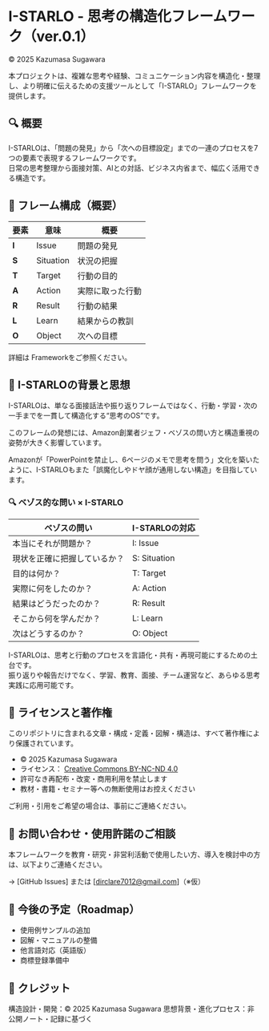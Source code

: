 # I-STARLO - 思考の構造化フレームワーク（ver.0.1）

© 2025 Kazumasa Sugawara

本プロジェクトは、複雑な思考や経験、コミュニケーション内容を構造化・整理し、より明確に伝えるための支援ツールとして「I-STARLO」フレームワークを提供します。

## 🔍 概要

I-STARLOは、「問題の発見」から「次への目標設定」までの一連のプロセスを7つの要素で表現するフレームワークです。  
日常の思考整理から面接対策、AIとの対話、ビジネス内省まで、幅広く活用できる構造です。

## 📐 フレーム構成（概要）

| 要素 | 意味 | 概要 |
|------|------|------|
| **I** | Issue | 問題の発見 |
| **S** | Situation | 状況の把握 |
| **T** | Target | 行動の目的 |
| **A** | Action | 実際に取った行動 |
| **R** | Result | 行動の結果 |
| **L** | Learn | 結果からの教訓 |
| **O** | Object | 次への目標 |

詳細は Frameworkをご参照ください。

## 🧠 I-STARLOの背景と思想

I-STARLOは、単なる面接話法や振り返りフレームではなく、行動・学習・次の一手までを一貫して構造化する“思考のOS”です。

このフレームの発想には、Amazon創業者ジェフ・ベゾスの問い方と構造重視の姿勢が大きく影響しています。

Amazonが「PowerPointを禁止し、6ページのメモで思考を問う」文化を築いたように、I-STARLOもまた「誤魔化しやドヤ顔が通用しない構造」を目指しています。

### 🔍 ベゾス的な問い × I-STARLO

| ベゾスの問い | I-STARLOの対応 |
|--------------|----------------|
| 本当にそれが問題か？ | I: Issue |
| 現状を正確に把握しているか？ | S: Situation |
| 目的は何か？ | T: Target |
| 実際に何をしたのか？ | A: Action |
| 結果はどうだったのか？ | R: Result |
| そこから何を学んだか？ | L: Learn |
| 次はどうするのか？ | O: Object |

I-STARLOは、思考と行動のプロセスを言語化・共有・再現可能にするための土台です。  
振り返りや報告だけでなく、学習、教育、面接、チーム運営など、あらゆる思考実践に応用可能です。

## 🚫 ライセンスと著作権

このリポジトリに含まれる文章・構成・定義・図解・構造は、すべて著作権により保護されています。

- © 2025 Kazumasa Sugawara
- ライセンス： [Creative Commons BY-NC-ND 4.0](https://creativecommons.org/licenses/by-nc-nd/4.0/)
- 許可なき再配布・改変・商用利用を禁止します
- 教材・書籍・セミナー等への無断使用はお控えください

ご利用・引用をご希望の場合は、事前にご連絡ください。

## 💬 お問い合わせ・使用許諾のご相談

本フレームワークを教育・研究・非営利活動で使用したい方、導入を検討中の方は、以下よりご連絡ください。

→ [GitHub Issues] または [dirclare7012@gmail.com]（※仮）

## 🧭 今後の予定（Roadmap）

- 使用例サンプルの追加
- 図解・マニュアルの整備
- 他言語対応（英語版）
- 商標登録準備中

## 🔖 クレジット

構造設計・開発：© 2025 Kazumasa Sugawara
思想背景・進化プロセス：非公開ノート・記録に基づく